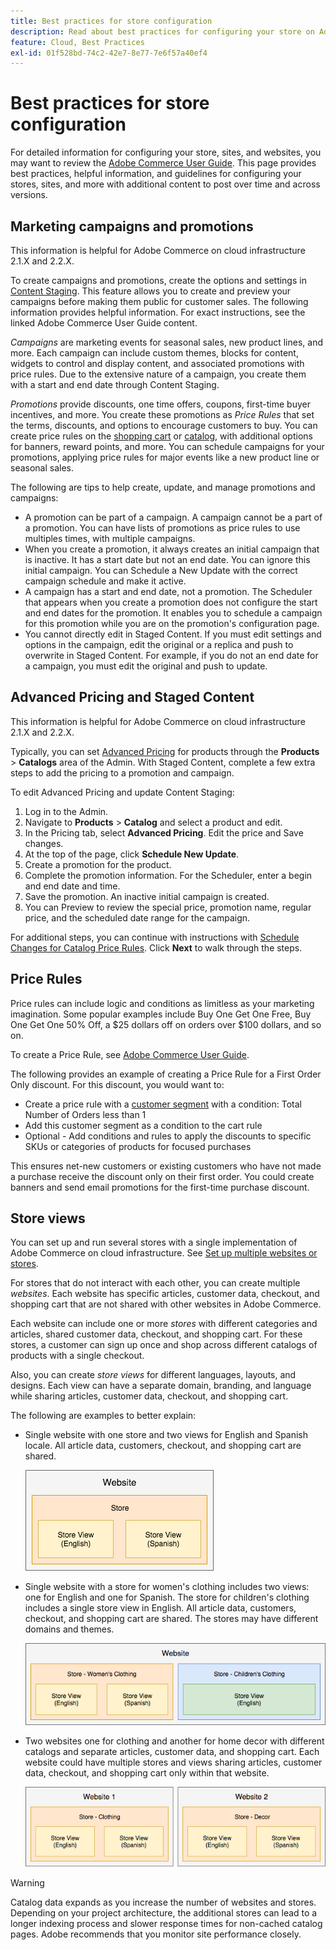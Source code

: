 ```yaml
---
title: Best practices for store configuration
description: Read about best practices for configuring your store on Adobe Commerce on cloud infrastructure.
feature: Cloud, Best Practices
exl-id: 01f528bd-74c2-42e7-8e77-7e6f57a40ef4
---
```

# Best practices for store configuration

For detailed information for configuring your store, sites, and websites, you may want to review the [Adobe Commerce User Guide](https://experienceleague.adobe.com/docs/commerce-admin/user-guides/home.html). This page provides best practices, helpful information, and guidelines for configuring your stores, sites, and more with additional content to post over time and across versions.
 
## Marketing campaigns and promotions

This information is helpful for Adobe Commerce on cloud infrastructure 2.1.X and 2.2.X.

To create campaigns and promotions, create the options and settings in [Content Staging](https://experienceleague.adobe.com/docs/commerce-admin/content-design/staging/content-staging.html). This feature allows you to create and preview your campaigns before making them public for customer sales. The following information provides helpful information. For exact instructions, see the linked Adobe Commerce User Guide content.

_Campaigns_ are marketing events for seasonal sales, new product lines, and more. Each campaign can include custom themes, blocks for content, widgets to control and display content, and associated promotions with price rules. Due to the extensive nature of a campaign, you create them with a start and end date through Content Staging.

_Promotions_ provide discounts, one time offers, coupons, first-time buyer incentives, and more. You create these promotions as _Price Rules_ that set the terms, discounts, and options to encourage customers to buy. You can create price rules on the [shopping cart](https://experienceleague.adobe.com/docs/commerce-admin/marketing/promotions/cart-rules/price-rules-cart.html) or [catalog](https://experienceleague.adobe.com/docs/commerce-admin/marketing/promotions/catalog-rules/price-rules-catalog.html), with additional options for banners, reward points, and more. You can schedule campaigns for your promotions, applying price rules for major events like a new product line or seasonal sales.

The following are tips to help create, update, and manage promotions and campaigns:

*  A promotion can be part of a campaign. A campaign cannot be a part of a promotion. You can have lists of promotions as price rules to use multiples times, with multiple campaigns.
*  When you create a promotion, it always creates an initial campaign that is inactive. It has a start date but not an end date. You can ignore this initial campaign. You can Schedule a New Update with the correct campaign schedule and make it active.
*  A campaign has a start and end date, not a promotion. The Scheduler that appears when you create a promotion does not configure the start and end dates for the promotion. It enables you to schedule a campaign for this promotion while you are on the promotion's configuration page.
*  You cannot directly edit in Staged Content. If you must edit settings and options in the campaign, edit the original or a replica and push to overwrite in Staged Content. For example, if you do not an end date for a campaign, you must edit the original and push to update.

## Advanced Pricing and Staged Content

This information is helpful for Adobe Commerce on cloud infrastructure 2.1.X and 2.2.X.

Typically, you can set [Advanced Pricing](https://experienceleague.adobe.com/docs/commerce-admin/catalog/products/pricing/pricing-advanced.html) for products through the **Products** > **Catalogs** area of the Admin. With Staged Content, complete a few extra steps to add the pricing to a promotion and campaign.

To edit Advanced Pricing and update Content Staging:

1. Log in to the Admin.
1. Navigate to **Products** > **Catalog** and select a product and edit.
1. In the Pricing tab, select **Advanced Pricing**. Edit the price and Save changes.
1. At the top of the page, click **Schedule New Update**.
1. Create a promotion for the product.
1. Complete the promotion information. For the Scheduler, enter a begin and end date and time.
1. Save the promotion. An inactive initial campaign is created.
1. You can Preview to review the special price, promotion name, regular price, and the scheduled date range for the campaign.

For additional steps, you can continue with instructions with [Schedule Changes for Catalog Price Rules](https://experienceleague.adobe.com/docs/commerce-admin/marketing/promotions/catalog-rules/price-rule-catalog-scheduled-changes.html). Click **Next** to walk through the steps.

## Price Rules

Price rules can include logic and conditions as limitless as your marketing imagination. Some popular examples include Buy One Get One Free, Buy One Get One 50% Off, a $25 dollars off on orders over $100 dollars, and so on.

To create a Price Rule, see [Adobe Commerce User Guide](https://experienceleague.adobe.com/docs/commerce-admin/marketing/promotions/catalog-rules/price-rules-catalog-create.html).

The following provides an example of creating a Price Rule for a First Order Only discount. For this discount, you would want to:

*  Create a price rule with a [customer segment](https://docs.magento.com/user-guide/marketing/customer-segment-price-rule.html) with a condition: Total Number of Orders less than 1
*  Add this customer segment as a condition to the cart rule
*  Optional - Add conditions and rules to apply the discounts to specific SKUs or categories of products for focused purchases

This ensures net-new customers or existing customers who have not made a purchase receive the discount only on their first order. You could create banners and send email promotions for the first-time purchase discount.

## Store views 

You can set up and run several stores with a single implementation of Adobe Commerce on cloud infrastructure. See [Set up multiple websites or stores](multiple-sites.md).

For stores that do not interact with each other, you can create multiple _websites_. Each website has specific articles, customer data, checkout, and shopping cart that are not shared with other websites in Adobe Commerce.

Each website can include one or more _stores_ with different categories and articles, shared customer data, checkout, and shopping cart. For these stores, a customer can sign up once and shop across different catalogs of products with a single checkout.

Also, you can create _store views_ for different languages, layouts, and designs. Each view can have a separate domain, branding, and language while sharing articles, customer data, checkout, and shopping cart.

The following are examples to better explain:

*  Single website with one store and two views for English and Spanish locale. All article data, customers, checkout, and shopping cart are shared.

   ![Store example 1](../../assets/example-store1.png)

*  Single website with a store for women's clothing includes two views: one for English and one for Spanish. The store for children's clothing includes a single store view in English. All article data, customers, checkout, and shopping cart are shared. The stores may have different domains and themes.

   ![Store example 2](../../assets/example-store2.png)

*  Two websites one for clothing and another for home decor with different catalogs and separate articles, customer data, and shopping cart. Each website could have multiple stores and views sharing articles, customer data, checkout, and shopping cart only within that website.

   ![Store example 3](../../assets/example-store3.png)

>[!WARNING]
>
>Catalog data expands as you increase the number of websites and stores. Depending on your project architecture, the additional stores can lead to a longer indexing process and slower response times for non-cached catalog pages. Adobe recommends that you monitor site performance closely.

